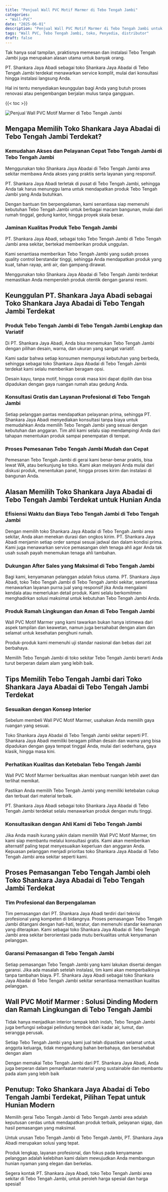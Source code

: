 ```yaml
---
title: "Penjual Wall PVC Motif Marmer di Tebo Tengah Jambi"
categories: 
- "Wall-PVC"
date: "2025-06-01"
description: "Penjual Wall PVC Motif Marmer di Tebo Tengah Jambi untuk hunian, kantor, serta ritel. Produk berkualitas, variasi motif, warna modern, dengan jasa instalasi dikerjakan oleh tenaga ahli profesional dan garansi resmi!|Servis penjualan Wall PVC Motif Marmer di Tebo Tengah Jambi bagi keperluan rumah, office, maupun toko, beserta produk terbaik dan penempatan oleh tenaga ahli profesional dan kepastian resmi.|Alternatif Wall PVC Motif Marmer di Tebo Tengah Jambi yang terpercaya bagi tempat tinggal, office, serta gerai, bersama panel berkualitas dan pemasangan oleh tenaga ahli profesional dan jaminan resmi.|Distribusi Wall PVC Motif Marmer di Tebo Tengah Jambi bagi tempat tinggal, office, serta ritel, dengan produk unggulan dan pemasangan ditangani oleh tenaga ahli ahli, lengkap beserta kepastian resmi.}"
tags: "Wall PVC, Tebo Tengah Jambi, toko, Penyedia, distributor"
draft: false
---
```


Tak hanya soal tampilan, praktisnya memesan dan instalasi Tebo Tengah Jambi juga merupakan alasan utama untuk banyak orang.

PT. Shankara Jaya Abadi sebagai toko Shankara Jaya Abadai di Tebo Tengah Jambi terdekat menawarkan service komplit, mulai dari konsultasi hingga instalasi langsung Anda.

Hal ini tentu menyediakan keunggulan bagi Anda yang butuh proses renovasi atau pengembangan berjalan mulus tanpa gangguan.

{{< toc >}}

![Penjual Wall PVC Motif Marmer di Tebo Tengah Jambi](/images/Wall-PVC/Penjual-Wall-PVC-Motif-Marmer-di-Tebo-Tengah-Jambi.png)


## Mengapa Memilih Toko Shankara Jaya Abadai di Tebo Tengah Jambi Terdekat?

### Kemudahan Akses dan Pelayanan Cepat Tebo Tengah Jambi di Tebo Tengah Jambi

Menggunakan toko Shankara Jaya Abadai di Tebo Tengah Jambi area sekitar membawa Anda akses yang praktis serta layanan yang responsif.

PT. Shankara Jaya Abadi terletak di pusat di Tebo Tengah Jambi, sehingga Anda tak harus menunggu lama untuk mendapatkan produk Tebo Tengah Jambi yang Anda butuhkan.

Dengan bantuan tim berpengalaman, kami senantiasa siap memenuhi kebutuhan Tebo Tengah Jambi untuk berbagai macam bangunan, mulai dari rumah tinggal, gedung kantor, hingga proyek skala besar.

### Jaminan Kualitas Produk Tebo Tengah Jambi

PT. Shankara Jaya Abadi, sebagai toko Tebo Tengah Jambi di Tebo Tengah Jambi area sekitar, bertekad memberikan produk unggulan.

Kami senantiasa memberikan Tebo Tengah Jambi yang sudah proses quality control berstandar tinggi, sehingga Anda mendapatkan produk yang kuat, tahan rayap, anti air, dan gampang dirawat.

Menggunakan toko Shankara Jaya Abadai di Tebo Tengah Jambi terdekat memastikan Anda memperoleh produk otentik dengan garansi resmi.

## Keunggulan PT. Shankara Jaya Abadi sebagai Toko Shankara Jaya Abadai di Tebo Tengah Jambi Terdekat

### Produk Tebo Tengah Jambi di Tebo Tengah Jambi Lengkap dan Variatif

Di PT. Shankara Jaya Abadi, Anda bisa menemukan Tebo Tengah Jambi dengan pilihan desain, warna, dan ukuran yang sangat variatif.

Kami sadar bahwa setiap konsumen mempunyai kebutuhan yang berbeda, sehingga sebagai toko Shankara Jaya Abadai di Tebo Tengah Jambi terdekat kami selalu memberikan beragam opsi.

Desain kayu, tanpa motif, hingga corak masa kini dapat dipilih dan bisa dipadukan dengan gaya ruangan rumah atau gedung Anda.

### Konsultasi Gratis dan Layanan Profesional di Tebo Tengah Jambi

Setiap pelanggan pantas mendapatkan pelayanan prima, sehingga PT. Shankara Jaya Abadi menyediakan konsultasi tanpa biaya untuk memudahkan Anda memilih Tebo Tengah Jambi yang sesuai dengan kebutuhan dan anggaran. Tim ahli kami selalu siap mendampingi Anda dari tahapan menentukan produk sampai penempatan di tempat.

### Proses Pemesanan Tebo Tengah Jambi Mudah dan Cepat

Pemesanan Tebo Tengah Jambi di gerai kami benar-benar praktis, bisa lewat WA, atau berkunjung ke toko. Kami akan melayani Anda mulai dari diskusi produk, menentukan panel, hingga proses kirim dan instalasi di bangunan Anda.

## Alasan Memilih Toko Shankara Jaya Abadai di Tebo Tengah Jambi Terdekat untuk Hunian Anda

### Efisiensi Waktu dan Biaya Tebo Tengah Jambi di Tebo Tengah Jambi

Dengan memilih toko Shankara Jaya Abadai di Tebo Tengah Jambi area sekitar, Anda akan menekan durasi dan ongkos kirim. PT. Shankara Jaya Abadi menjamin setiap order sampai sesuai jadwal dan dalam kondisi prima. Kami juga menawarkan service pemasangan oleh tenaga ahli agar Anda tak usah susah payah menemukan tenaga ahli tambahan.

### Dukungan After Sales yang Maksimal di Tebo Tengah Jambi

Bagi kami, kenyamanan pelanggan adalah fokus utama. PT. Shankara Jaya Abadi, toko Tebo Tengah Jambi di Tebo Tengah Jambi sekitar, senantiasa menawarkan layanan purna jual yang responsif jika Anda mengalami kendala atau memerlukan detail produk. Kami selalu berkomitmen menghadirkan solusi maksimal untuk kebutuhan Tebo Tengah Jambi Anda.

### Produk Ramah Lingkungan dan Aman di Tebo Tengah Jambi

 Wall PVC Motif Marmer  yang kami tawarkan bukan hanya istimewa dari aspek tampilan dan keawetan, namun juga bersahabat dengan alam dan selamat untuk kesehatan penghuni rumah.

Produk-produk kami memenuhi uji standar nasional dan bebas dari zat berbahaya.

Memilih Tebo Tengah Jambi di toko sekitar Tebo Tengah Jambi berarti Anda turut berperan dalam alam yang lebih baik.

## Tips Memilih Tebo Tengah Jambi dari Toko Shankara Jaya Abadai di Tebo Tengah Jambi Terdekat

### Sesuaikan dengan Konsep Interior 

Sebelum membeli Wall PVC Motif Marmer, usahakan Anda memilih gaya ruangan yang sesuai.

Toko Shankara Jaya Abadai di Tebo Tengah Jambi sekitar seperti PT. Shankara Jaya Abadi memiliki beragam pilihan desain dan warna yang bisa dipadukan dengan gaya tempat tinggal Anda, mulai dari sederhana, gaya klasik, hingga masa kini.

### Perhatikan Kualitas dan Ketebalan Tebo Tengah Jambi

 Wall PVC Motif Marmer  berkualitas akan membuat ruangan lebih awet dan terlihat memikat.

Pastikan Anda memilih Tebo Tengah Jambi yang memiliki ketebalan cukup dan terbuat dari material terbaik.

PT. Shankara Jaya Abadi sebagai toko Shankara Jaya Abadai di Tebo Tengah Jambi terdekat selalu menawarkan produk dengan mutu tinggi.

### Konsultasikan dengan Ahli Kami di Tebo Tengah Jambi

Jika Anda masih kurang yakin dalam memilih Wall PVC Motif Marmer, tim kami siap membantu melalui konsultasi gratis. Kami akan memberikan alternatif paling tepat menyesuaikan keperluan dan anggaran Anda. Kepuasan pelanggan menjadi prioritas toko Shankara Jaya Abadai di Tebo Tengah Jambi area sekitar seperti kami.

## Proses Pemasangan Tebo Tengah Jambi oleh Toko Shankara Jaya Abadai di Tebo Tengah Jambi Terdekat

### Tim Profesional dan Berpengalaman

Tim pemasangan dari PT. Shankara Jaya Abadi terdiri dari teknisi profesional yang kompeten di bidangnya. Proses pemasangan Tebo Tengah Jambi ditangani dengan hati-hati, teratur, dan memenuhi standar keamanan yang diterapkan. Kami sebagai toko Shankara Jaya Abadai di Tebo Tengah Jambi area sekitar berorientasi pada mutu berkualitas untuk kenyamanan pelanggan.

### Garansi Pemasangan di Tebo Tengah Jambi

Setiap pemasangan Tebo Tengah Jambi yang kami lakukan disertai dengan garansi. Jika ada masalah setelah instalasi, tim kami akan memperbaikinya tanpa tambahan biaya. PT. Shankara Jaya Abadi sebagai toko Shankara Jaya Abadai di Tebo Tengah Jambi sekitar senantiasa memastikan kualitas pelanggan.

##  Wall PVC Motif Marmer : Solusi Dinding Modern dan Ramah Lingkungan di Tebo Tengah Jambi

Tidak hanya menjadikan interior tampak lebih indah, Tebo Tengah Jambi juga berfungsi sebagai pelindung tembok dari kadar air, lumut, dan serangga perusak.

Setiap Tebo Tengah Jambi yang kami jual telah dipastikan selamat untuk anggota keluarga, tidak mengandung bahan berbahaya, dan bersahabat dengan alam

Dengan memakai Tebo Tengah Jambi dari PT. Shankara Jaya Abadi, Anda juga berperan dalam pemanfaatan material yang sustainable dan membantu pada alam yang lebih baik

## Penutup: Toko Shankara Jaya Abadai di Tebo Tengah Jambi Terdekat, Pilihan Tepat untuk Hunian Modern

Memilih gerai Tebo Tengah Jambi di Tebo Tengah Jambi area adalah keputusan cerdas untuk mendapatkan produk terbaik, pelayanan sigap, dan hasil pemasangan yang maksimal.

Untuk urusan Tebo Tengah Jambi di Tebo Tengah Jambi, PT. Shankara Jaya Abadi merupakan solusi yang tepat.

Produk lengkap, layanan profesional, dan fokus pada kenyamanan pelanggan adalah kelebihan kami dalam mewujudkan Anda membangun hunian nyaman yang elegan dan berkelas.

Segera kontak PT. Shankara Jaya Abadi, toko Tebo Tengah Jambi area sekitar di Tebo Tengah Jambi, untuk peroleh harga spesial dan harga spesial!